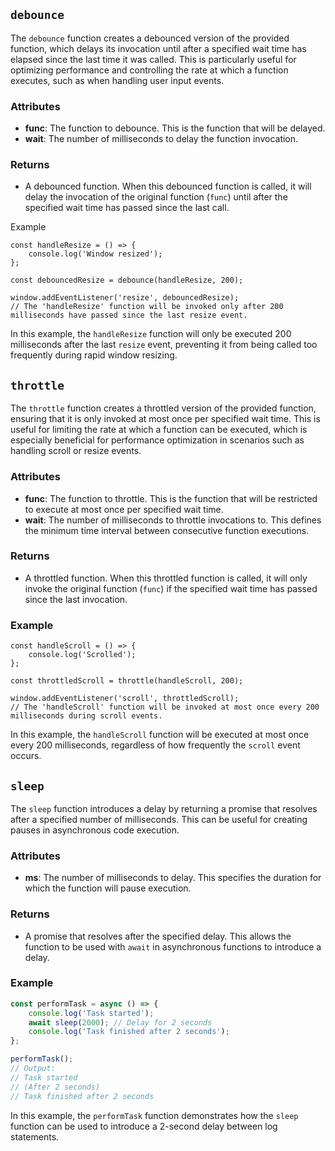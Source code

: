 ## `debounce`

The `debounce` function creates a debounced version of the provided function, which delays its invocation until after a specified wait time has elapsed since the last time it was called. This is particularly useful for optimizing performance and controlling the rate at which a function executes, such as when handling user input events.

### Attributes

* **func**: The function to debounce. This is the function that will be delayed.
* **wait**: The number of milliseconds to delay the function invocation.

### Returns

* A debounced function. When this debounced function is called, it will delay the invocation of the original function (`func`) until after the specified wait time has passed since the last call.

Example

````type
const handleResize = () => {
    console.log('Window resized');
};

const debouncedResize = debounce(handleResize, 200);

window.addEventListener('resize', debouncedResize);
// The 'handleResize' function will be invoked only after 200 milliseconds have passed since the last resize event.
````

In this example, the `handleResize` function will only be executed 200 milliseconds after the last `resize` event, preventing it from being called too frequently during rapid window resizing.

## `throttle`

The `throttle` function creates a throttled version of the provided function, ensuring that it is only invoked at most once per specified wait time. This is useful for limiting the rate at which a function can be executed, which is especially beneficial for performance optimization in scenarios such as handling scroll or resize events.

### Attributes

* **func**: The function to throttle. This is the function that will be restricted to execute at most once per specified wait time.
* **wait**: The number of milliseconds to throttle invocations to. This defines the minimum time interval between consecutive function executions.

### Returns

* A throttled function. When this throttled function is called, it will only invoke the original function (`func`) if the specified wait time has passed since the last invocation.

### Example

````
const handleScroll = () => {
    console.log('Scrolled');
};

const throttledScroll = throttle(handleScroll, 200);

window.addEventListener('scroll', throttledScroll);
// The 'handleScroll' function will be invoked at most once every 200 milliseconds during scroll events.
````

In this example, the `handleScroll` function will be executed at most once every 200 milliseconds, regardless of how frequently the `scroll` event occurs.

## `sleep`

The `sleep` function introduces a delay by returning a promise that resolves after a specified number of milliseconds. This can be useful for creating pauses in asynchronous code execution.

### Attributes

* **ms**: The number of milliseconds to delay. This specifies the duration for which the function will pause execution.

### Returns

* A promise that resolves after the specified delay. This allows the function to be used with `await` in asynchronous functions to introduce a delay.

### Example

````typescript
const performTask = async () => {
    console.log('Task started');
    await sleep(2000); // Delay for 2 seconds
    console.log('Task finished after 2 seconds');
};

performTask();
// Output:
// Task started
// (After 2 seconds)
// Task finished after 2 seconds
````

In this example, the `performTask` function demonstrates how the `sleep` function can be used to introduce a 2-second delay between log statements.
